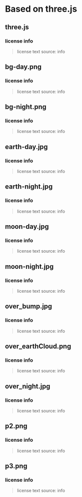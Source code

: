 # Based on three.js

## three.js 
### license info
> license text
> source: info


## bg-day.png
### license info
> license text
> source: info

## bg-night.png
### license info
> license text
> source: info

## earth-day.jpg
### license info
> license text
> source: info

## earth-night.jpg
### license info
> license text
> source: info

## moon-day.jpg
### license info
> license text
> source: info

## moon-night.jpg
### license info
> license text
> source: info

## over_bump.jpg
### license info
> license text
> source: info

## over_earthCloud.png
### license info
> license text
> source: info

## over_night.jpg
### license info
> license text
> source: info

## p2.png
### license info
> license text
> source: info

## p3.png
### license info
> license text
> source: info
